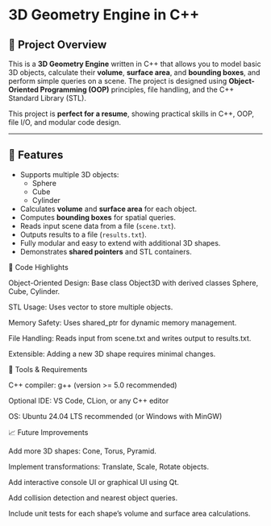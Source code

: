 # 3D Geometry Engine in C++

## 🚀 Project Overview
This is a **3D Geometry Engine** written in C++ that allows you to model basic 3D objects, calculate their **volume**, **surface area**, and **bounding boxes**, and perform simple queries on a scene. The project is designed using **Object-Oriented Programming (OOP)** principles, file handling, and the C++ Standard Library (STL).  

This project is **perfect for a resume**, showing practical skills in C++, OOP, file I/O, and modular code design.

---

## 🎯 Features
- Supports multiple 3D objects:  
  - Sphere  
  - Cube  
  - Cylinder  
- Calculates **volume** and **surface area** for each object.  
- Computes **bounding boxes** for spatial queries.  
- Reads input scene data from a file (`scene.txt`).  
- Outputs results to a file (`results.txt`).  
- Fully modular and easy to extend with additional 3D shapes.  
- Demonstrates **shared pointers** and STL containers.  

🧩 Code Highlights

Object-Oriented Design: Base class Object3D with derived classes Sphere, Cube, Cylinder.

STL Usage: Uses vector to store multiple objects.

Memory Safety: Uses shared_ptr for dynamic memory management.

File Handling: Reads input from scene.txt and writes output to results.txt.

Extensible: Adding a new 3D shape requires minimal changes.

🔧 Tools & Requirements

C++ compiler: g++ (version >= 5.0 recommended)

Optional IDE: VS Code, CLion, or any C++ editor

OS: Ubuntu 24.04 LTS recommended (or Windows with MinGW)

📈 Future Improvements

Add more 3D shapes: Cone, Torus, Pyramid.

Implement transformations: Translate, Scale, Rotate objects.

Add interactive console UI or graphical UI using Qt.

Add collision detection and nearest object queries.

Include unit tests for each shape’s volume and surface area calculations.

